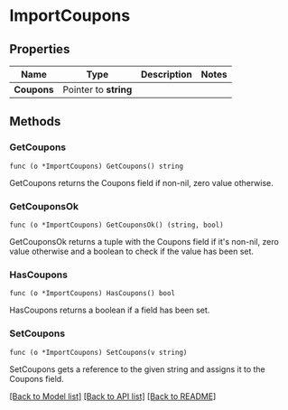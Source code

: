 # ImportCoupons

## Properties

Name | Type | Description | Notes
------------ | ------------- | ------------- | -------------
**Coupons** | Pointer to **string** |  | 

## Methods

### GetCoupons

`func (o *ImportCoupons) GetCoupons() string`

GetCoupons returns the Coupons field if non-nil, zero value otherwise.

### GetCouponsOk

`func (o *ImportCoupons) GetCouponsOk() (string, bool)`

GetCouponsOk returns a tuple with the Coupons field if it's non-nil, zero value otherwise
and a boolean to check if the value has been set.

### HasCoupons

`func (o *ImportCoupons) HasCoupons() bool`

HasCoupons returns a boolean if a field has been set.

### SetCoupons

`func (o *ImportCoupons) SetCoupons(v string)`

SetCoupons gets a reference to the given string and assigns it to the Coupons field.


[[Back to Model list]](../README.md#documentation-for-models) [[Back to API list]](../README.md#documentation-for-api-endpoints) [[Back to README]](../README.md)


